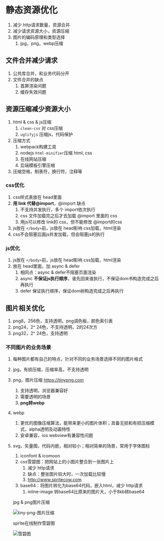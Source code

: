 # 静态资源优化

1. 减少 http请求数量，资源合并
2. 减少请求资源大小，资源压缩
3. 图片的编码原理和类型选择
   1. jpg，png，webp压缩





## 文件合并减少请求

1. 公共库合并，和业务代码分开
2. 文件合并的缺点
   1. 首屏渲染问题
   2. 缓存失效问题





## 资源压缩减少资源大小

1. html & css & js压缩
   1. `clean-css` 对 css压缩
   2. `uglifyjs` 压缩js，代码保护
2. 压缩方式
   1. webpack构建工具
   2. nodejs  `html-minifier`压缩 html, css
   3. 在线网站压缩
   4. 后端模板引擎压缩
3. 压缩空格，制表符，换行符，注释等





### css优化

1. css样式表放在 head里面
2. **用 link 代替@import**，@import 缺点
   1. 不支持并发执行，多个 import依次执行
   2. css 文件加载完之后才去加载 @import 里面的 css
   3. 用js可以修改 link的 css，但不能修改 @import的css
3. js放在 `</body>`前，js放在 head影响 css加载，html渲染
4. css不会阻塞后面js并发加载，但会阻塞js的执行





### js优化

1. js放在 `</body>`前，js放在 head影响 css加载，html渲染
2. 放在 head里面，加 async & defer
   1. 相同点：async & defer不阻塞页面渲染
   2. async **不保证js执行顺序**，谁先回来谁执行，不保证dom书构造完成之后再执行
   3. defer 保证执行顺序，保证dom树构造完成之后再执行





## 图片相关优化

1. png8，256色，支持透明，png调色板，颜色索引表
2. png24，2^ 24色，不支持透明，2的24次方
3. png32，2^ 24色，支持透明



### 不同图片的业务场景

1. 每种图片都有自己的特点，针对不同的业务场景选择不同的图片格式

2. jpg，有损压缩，压缩率高，不支持透明

3. png，图片压缩 https://tinypng.com

   1. 支持透明，浏览器兼容好
   2. 需要透明的场景
   3. **png转webp**

4. webp

   1. 更优的图像压缩算法，能带来更小的图片体积；具备无损和有损压缩模式，alpha透明及动画特性
   2. 安卓兼容，ios webview有兼容性问题

5. svg，矢量图，代码内嵌，相对较小；相对简单的场景，常用于字体图标

   1. iconfont & icomoon
   2. css雪碧图：把网站上的小图片整合到一张图片上
      1. 减少 http请求
      2. 缺点：整张图片较大时，一次加载比较慢
      3. http://www.spritecow.com
   3. base64：将图片转化为base64代码，嵌入html，减少 http请求
      1. inline-image 转base64比原来的图片大，小于8kb转base64

   

   jpg & png图片压缩

   ![tiny-png-图片压缩](/Users/lulongwen/Public/程序员练级攻略/性能优化/images/tiny-png.jpg)

   

   sprite在线制作雪碧图

   ![雪碧图](/Users/lulongwen/Public/程序员练级攻略/性能优化/images/雪碧图.jpg)

   

   

   

   

   

   

   

   

   

   

   

   

   
